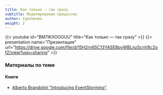 ```yaml
---
title: Как только — так сразу
subtitle: Моделирование процессов.
author: tymchenko
weight: 2
---
```


{{< youtube id="BM7IKXOOGUU" title="Как только — так сразу" >}}
{{< presentation name="Презентация" url="https://drive.google.com/file/d/15H2rn65C13YASEBpyWBLnzScnV8c2ofZ/view?usp=sharing" >}}

### Материалы по теме

#### Книги
- [Alberto Brandolini "Introducing EventStorming"](https://www.eventstorming.com/book/)
